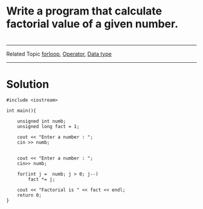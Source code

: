 # Write a program that calculate factorial value of a given number.
#
---
Related Topic
[forloop](courseid-5,lessonid-16), [Operator](courseid-5,lessonid-13), [Data type](courseid-5,lessonid-11)

---
# Solution

	#include <iostream>

	int main(){
		
		unsigned int numb;
		unsigned long fact = 1;
		
		cout << "Enter a number : ";
		cin >> numb;
		
		
		cout << "Enter a number : ";
		cin>> numb;
		
		for(int j =  numb; j > 0; j--)
			fact *= j;
			
		cout << "Factorial is " << fact << endl;
		return 0;
	}
